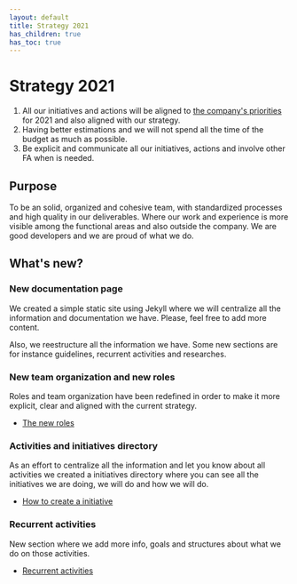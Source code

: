 ```yaml
---
layout: default
title: Strategy 2021
has_children: true
has_toc: true
---
```


# Strategy 2021

1. All our initiatives and actions will be aligned to [the company's priorities]() for 2021 and also aligned with our strategy.
2. Having better estimations and we will not spend all the time of the budget as much as possible.
3. Be explicit and communicate all our initiatives, actions and involve other FA when is needed.

## Purpose

To be an solid, organized and cohesive team, with standardized processes and high quality in our deliverables. Where our work and experience is more visible among the functional areas and also outside the company. We are good developers and we are proud of what we do.

## What's new?

### New documentation page

We created a simple static site using Jekyll where we will centralize all the information and documentation we have. Please, feel free to add more content.

Also, we reestructure all the information we have. Some new sections are for instance guidelines, recurrent activities and researches.

### New team organization and new roles

Roles and team organization have been redefined in order to make it more explicit, clear and aligned with the current strategy.

* [The new roles](/docs/strategy-2021/roles/index)

### Activities and initiatives directory

As an effort to centralize all the information and let you know about all activities we created a initiatives directory where you can see all the initiatives we are doing, we will do and how we will do.

* [How to create a initiative](/docs/guidelines/how-to-create-initiatives/index)

### Recurrent activities

New section where we add more info, goals and structures about what we do on those activities.

* [Recurrent activities](/docs/recurrent-activities/index/)

